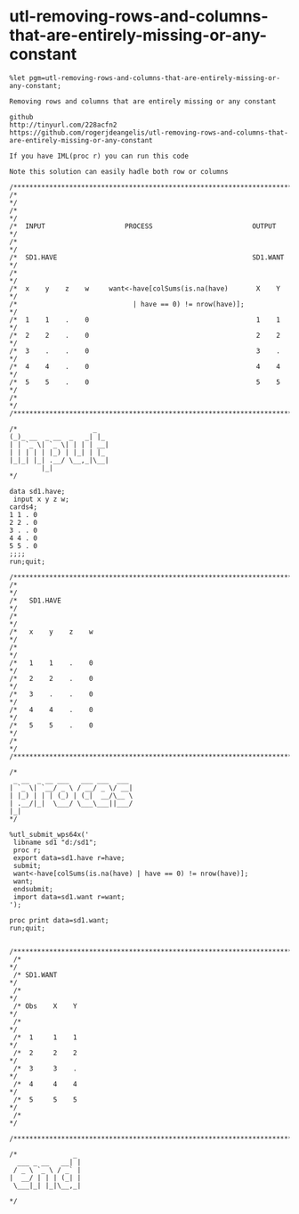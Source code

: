 # utl-removing-rows-and-columns-that-are-entirely-missing-or-any-constant
    %let pgm=utl-removing-rows-and-columns-that-are-entirely-missing-or-any-constant;

    Removing rows and columns that are entirely missing or any constant

    github
    http://tinyurl.com/228acfn2
    https://github.com/rogerjdeangelis/utl-removing-rows-and-columns-that-are-entirely-missing-or-any-constant

    If you have IML(proc r) you can run this code

    Note this solution can easily hadle both row or columns

    /**************************************************************************************************************************/
    /*                                                                                                                        */
    /*                                                                                                                        */
    /*  INPUT                    PROCESS                         OUTPUT                                                       */
    /*                                                                                                                        */
    /*  SD1.HAVE                                                 SD1.WANT                                                     */
    /*                                                                                                                        */
    /*  x    y    z    w     want<-have[colSums(is.na(have)       X    Y                                                      */
    /*                             | have == 0) != nrow(have)];                                                               */
    /*  1    1    .    0                                          1    1                                                      */
    /*  2    2    .    0                                          2    2                                                      */
    /*  3    .    .    0                                          3    .                                                      */
    /*  4    4    .    0                                          4    4                                                      */
    /*  5    5    .    0                                          5    5                                                      */
    /*                                                                                                                        */
    /**************************************************************************************************************************/

    /*                   _
    (_)_ __  _ __  _   _| |_
    | | `_ \| `_ \| | | | __|
    | | | | | |_) | |_| | |_
    |_|_| |_| .__/ \__,_|\__|
            |_|
    */

    data sd1.have;
     input x y z w;
    cards4;
    1 1 . 0
    2 2 . 0
    3 . . 0
    4 4 . 0
    5 5 . 0
    ;;;;
    run;quit;

    /**************************************************************************************************************************/
    /*                                                                                                                        */
    /*   SD1.HAVE                                                                                                             */
    /*                                                                                                                        */
    /*   x    y    z    w                                                                                                     */
    /*                                                                                                                        */
    /*   1    1    .    0                                                                                                     */
    /*   2    2    .    0                                                                                                     */
    /*   3    .    .    0                                                                                                     */
    /*   4    4    .    0                                                                                                     */
    /*   5    5    .    0                                                                                                     */
    /*                                                                                                                        */
    /**************************************************************************************************************************/

    /*
     _ __  _ __ ___   ___ ___  ___
    | `_ \| `__/ _ \ / __/ _ \/ __|
    | |_) | | | (_) | (_|  __/\__ \
    | .__/|_|  \___/ \___\___||___/
    |_|
    */

    %utl_submit_wps64x('
     libname sd1 "d:/sd1";
     proc r;
     export data=sd1.have r=have;
     submit;
     want<-have[colSums(is.na(have) | have == 0) != nrow(have)];
     want;
     endsubmit;
     import data=sd1.want r=want;
    ');

    proc print data=sd1.want;
    run;quit;

     /**************************************************************************************************************************/
     /*                                                                                                                        */
     /* SD1.WANT                                                                                                               */
     /*                                                                                                                        */
     /* Obs    X    Y                                                                                                          */
     /*                                                                                                                        */
     /*  1     1    1                                                                                                          */
     /*  2     2    2                                                                                                          */
     /*  3     3    .                                                                                                          */
     /*  4     4    4                                                                                                          */
     /*  5     5    5                                                                                                          */
     /*                                                                                                                        */
     /**************************************************************************************************************************/

    /*              _
      ___ _ __   __| |
     / _ \ `_ \ / _` |
    |  __/ | | | (_| |
     \___|_| |_|\__,_|

    */
